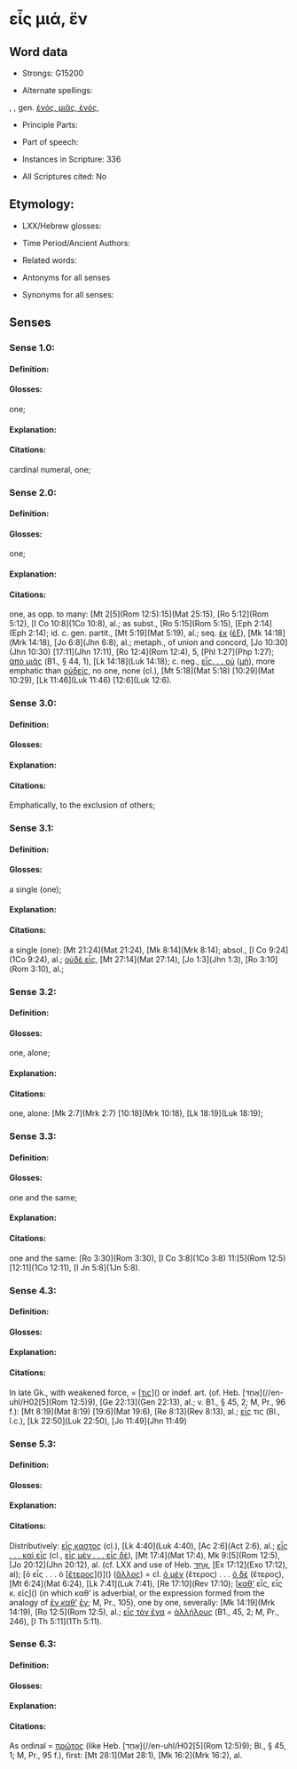 # εἷς μιά, ἕν

<!-- Status: S2=NeedsEdits -->
<!-- Lexica used for edits:   -->

## Word data

* Strongs: G15200

* Alternate spellings:

, , gen. [ἑνός, μιᾶς, ἑνός](), 

* Principle Parts: 


* Part of speech: 


* Instances in Scripture: 336

* All Scriptures cited: No

## Etymology: 


* LXX/Hebrew glosses: 


* Time Period/Ancient Authors: 


* Related words: 

* Antonyms for all senses

* Synonyms for all senses: 


## Senses 


### Sense  1.0: 

#### Definition: 

#### Glosses: 

one; 

#### Explanation: 


#### Citations: 

cardinal numeral, one; 

### Sense  2.0: 

#### Definition: 

#### Glosses: 

one; 

#### Explanation: 


#### Citations: 

one, as opp. to many: [Mt 2[5](Rom 12:5):15](Mat 25:15), [Ro 5:12](Rom 5:12), [I Co 10:8](1Co 10:8), al.; as subst., [Ro 5:15](Rom 5:15), [Eph 2:14](Eph 2:14); id. c. gen. partit., [Mt 5:19](Mat 5:19), al.; seq. [ἐκ]() ([ἐξ]()), [Mk 14:18](Mrk 14:18), [Jo 6:8](Jhn 6:8), al.; metaph., of union and concord, [Jo 10:30](Jhn 10:30) [17:11](Jhn 17:11), [Ro 12:4](Rom 12:4), 5, [Phl 1:27](Php 1:27); [ἀπὸ μιᾶς]() (B1., § 44, 1), [Lk 14:18](Luk 14:18); c. neg., [εἷς. . . οὐ]() ([μή]()), more emphatic than [οὐδείς](), no one, none (cl.), [Mt 5:18](Mat 5:18) [10:29](Mat 10:29), [Lk 11:46](Luk 11:46) [12:6](Luk 12:6). 

### Sense  3.0: 

#### Definition: 


#### Glosses:



#### Explanation:



#### Citations: 

Emphati­cally, to the exclusion of others; 

### Sense  3.1: 

#### Definition: 

#### Glosses: 

a single (one); 

#### Explanation: 


#### Citations: 

a single (one): [Mt 21:24](Mat 21:24), [Mk 8:14](Mrk 8:14); absol., [I Co 9:24](1Co 9:24), al.; [οὐδὲ εἷς](), [Mt 27:14](Mat 27:14), [Jo 1:3](Jhn 1:3), [Ro 3:10](Rom 3:10), al.; 

### Sense  3.2: 

#### Definition: 

#### Glosses: 

one, alone; 

#### Explanation: 


#### Citations: 

one, alone: [Mk 2:7](Mrk 2:7) [10:18](Mrk 10:18), [Lk 18:19](Luk 18:19); 

### Sense  3.3: 

#### Definition: 

#### Glosses: 

one and the same; 

#### Explanation: 


#### Citations: 

one and the same: [Ro 3:30](Rom 3:30), [I Co 3:8](1Co 3:8) 11:[5](Rom 12:5) [12:11](1Co 12:11), [I Jn 5:8](1Jn 5:8). 

### Sense  4.3: 

#### Definition: 


#### Glosses:



#### Explanation:



#### Citations: 

In late Gk., with weakened force, = [[τις]()]() or indef. art. (of. Heb. [אֶחָד](//en-uhl/H02[5](Rom 12:5)9), [Ge 22:13](Gen 22:13), al.; v. B1., § 45, 2; M, Pr., 96 f.): [Mt 8:19](Mat 8:19) [19:6](Mat 19:6), [Re 8:13](Rev 8:13), al.; [εἷς]() τις (Bl., l.c.), [Lk 22:50](Luk 22:50), [Jo 11:49](Jhn 11:49) 

### Sense  5.3: 

#### Definition: 


#### Glosses:



#### Explanation:



#### Citations: 

Distributively: [εἷς καστος]() (cl.), [Lk 4:40](Luk 4:40), [Ac 2:6](Act 2:6), al.; [εἷς . . . καὶ εἷς]() (cl., [εἷς μὲν . . . εἷς δέ]()), [Mt 17:4](Mat 17:4), Mk 9:[5](Rom 12:5), [Jo 20:12](Jhn 20:12), al. (cf. LXX and use of Heb. [אֶחָד](//en-uhl/H0259), [Ex 17:12](Exo 17:12), al); [ὁ εἷς . . . ὁ [[ἕτερος]()]()]() ([ἄλλος]()) = cl. [ὁ μὲν]() (ἕτερος) . . . [ὁ δέ]() (ἕτερος), [Mt 6:24](Mat 6:24), [Lk 7:41](Luk 7:41), [Re 17:10](Rev 17:10); [[καθ’]() εἷς, εἷς κ. είς]() (in which καθ’ is adverbial, or the expression formed from the analogy of [ἕν καθ’]() [ἔν](); M, Pr., 105), one by one, severally: [Mk 14:19](Mrk 14:19), [Ro 12:5](Rom 12:5), al.; [εἷς τὸν ἕνα]() = [ἀλλήλους]() (B1., 45, 2; M, Pr., 246), [I Th 5:11](1Th 5:11). 

### Sense  6.3: 

#### Definition: 


#### Glosses:



#### Explanation:



#### Citations: 

As ordinal = [πρῶτος]() (like Heb. [אֶחָד](//en-uhl/H02[5](Rom 12:5)9); Bl., § 45, 1; M, Pr., 95 f.), first: [Mt 28:1](Mat 28:1), [Mk 16:2](Mrk 16:2), al. 
